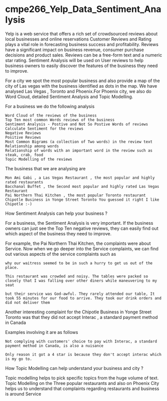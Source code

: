 # cmpe266_Yelp_Data_Sentiment_Analysis
Yelp is a web service that offers a rich set of crowdsourced reviews about local businesses and online reservations Customer Reviews and Rating plays a vital role in forecasting business success and profitability. Reviews have a significant impact on business revenue, consumer purchase decisions and product sales. Reviews can be a free-form text and a numeric star rating. Sentiment Analysis will be used on User reviews to help  business owners to easily discover the features of the business they need to improve.

For a city we spot the most popular business and also provide a map of the city of Las vegas with the business identified as dots in the map. We have analysed Las Vegas , Toronto and Phoenix.For Phoenix city, we also do Word Cloud, detailed Sentiment Analysis and Topic Modelling.

For a business we do the following analysis

    Word Cloud of the reviews of the business
    Top Ten most common Words reviews of the business
    Sentiment Analysis - Postive and Not So Postive Words of reviews
    Calculate Sentiment for the reviews
    Negative Reviews
    Positive Reviews
    Most Common Bigrams (a collection of Two words) in the review text
    Relationship among words
    Relationship of words with an important word in the review such as steak, crab, food
    Topic Modelling of the reviews

The business that we are analysing are

    Mon Ami Gabi , a Las Vegas Restaurant , the most popular and highly rated restaurants
    Bacchanal Buffet , the Second most popular and highly rated Las Vegas Restaurant
    Pai Northern Thai Kitchen , the most popular Toronto restaurant
    Chipotle Business in Yonge Street Toronto You guessed it right I like Chipotle :-)

How Sentiment Analysis can help your business ?

For a business, the Sentiment Analysis is very important. If the business owners can just see the Top Ten negative reviews, they can easily find out which aspect of the business they need to improve.

For example, the Pai Northern Thai Kitchen, the complaints were about Service. Now when we go deeper into the Service complaints, we can find out various aspects of the service complaints such as

    why our waitress seemed to be in such a hurry to get us out of the place.

    This restaurant was crowded and noisy. The tables were packed so closely that I was falling over other diners while maneuvering to my seat

    but their service was God-awful. They rarely attended our table, It took 55 minutes for our food to arrive. They took our drink orders and did not deliver them

Another interesting complaint for the Chipotle Business in Yonge Street Toronto was that they did not accept Interac , a standard payment method in Canada

Examples involving it are as follows

    Not complying with customers' choice to pay with Interac, a standard payment method in Canada, is also a nuisance

    Only reason it got a 4 star is because they don't accept interac which is my go to.

How Topic Modelling can help understand your business and city ?

Topic modelling helps to pick specific topics from the huge volume of text. Topic Modelling on the Three popular restaurants and also on Phoenix City helps us to understand that complaints regarding restaurants and business is around Service
